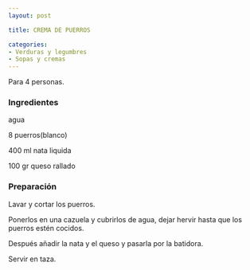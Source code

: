 ```yaml
---
layout: post

title: CREMA DE PUERROS

categories:
- Verduras y legumbres
- Sopas y cremas
---
```

Para 4 personas.

<h3>Ingredientes</h3>

agua

8 puerros(blanco)

400 ml nata liquida

100 gr queso rallado

<h3>Preparación</h3>

Lavar y cortar los puerros.

Ponerlos en una cazuela y cubrirlos de agua, dejar hervir hasta que los puerros estén cocidos.

Después añadir la nata y el queso y pasarla por la batidora.

Servir en taza.